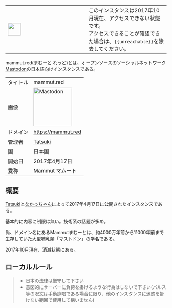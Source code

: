 <div>

<table role="presentation">
<colgroup>
<col style="width: 50%" />
<col style="width: 50%" />
</colgroup>
<tbody>
<tr class="odd">
<td><div>
<img src="/images/thumb/1/1d/Information_icon4.svg/40px-Information_icon4.svg.png" srcset="/images/thumb/1/1d/Information_icon4.svg/60px-Information_icon4.svg.png 1.5x, /images/thumb/1/1d/Information_icon4.svg/80px-Information_icon4.svg.png 2x" width="40" height="40" />
</div></td>
<td><div>
このインスタンスは2017年10月現在、アクセスできない状態です。<br />
アクセスできることが確認できた場合は、<code>{{unreachable}}</code>を除去してください。
</div></td>
</tr>
</tbody>
</table>

mammut.red(まむーと れっど)とは、オープンソースのソーシャルネットワーク[Mastodon](/Mastodon "Mastodon")の日本語向けインスタンスである。

|          |                                                                                                                                                                                                                                                                                                        |
|----------|--------------------------------------------------------------------------------------------------------------------------------------------------------------------------------------------------------------------------------------------------------------------------------------------------------|
| タイトル | mammut.red                                                                                                                                                                                                                                                                                             |
| 画像     | [<img src="/images/thumb/0/00/Mastodon_logo.png/120px-Mastodon_logo.png" srcset="/images/thumb/0/00/Mastodon_logo.png/180px-Mastodon_logo.png 1.5x, /images/0/00/Mastodon_logo.png 2x" width="120" height="120" alt="Mastodon" />](/%E3%83%95%E3%82%A1%E3%82%A4%E3%83%AB:Mastodon_logo.png "Mastodon") |
| ドメイン | <a href="https://mammut.red" rel="nofollow">https://mammut.red</a>                                                                                                                                                                                                                                     |
| 管理者   | <a href="https://mammut.red/@Tatsuki" rel="nofollow">Tatsuki</a>                                                                                                                                                                                                                                       |
| 国       | 日本国                                                                                                                                                                                                                                                                                                 |
| 開始日   | 2017年4月17日                                                                                                                                                                                                                                                                                          |
| 愛称     | Mammut マムート                                                                                                                                                                                                                                                                                        |

## 概要

[Tatsuki](/Tatsuki "Tatsuki (存在しないページ)")と[なかっちゃん](/%E3%81%AA%E3%81%8B%E3%81%A3%E3%81%A1%E3%82%83%E3%82%93 "なかっちゃん (存在しないページ)")によって2017年4月17日に公開されたインスタンスである。

基本的に内容に制限は無い。技術系の話題が多め。

尚、ドメイン名にあるMammutまむーとは、約4000万年前から11000年前まで生存していた大型哺乳類「マストドン」の学名である。

2017年10月現在、消滅状態にある。

## ローカルルール

> -   日本の法律は厳守して下さい
> -   意図的にサーバーに負荷を掛けるような行為はしないで下さい(バルス等の呪文は手動詠唱である場合に限り、他のインスタンスに迷惑を掛けない範囲で使用して構いません)

</div>
